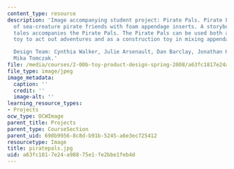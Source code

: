 ```yaml
---
content_type: resource
description: 'Image accompanying student project: Pirate Pals. Pirate Pals are a collection
  of sea-creature pirate friends with foam appendage inserts. A storybook of adventure
  tales accompanies the Pirate Pals. The Pirate Pals can be used both as a fantasy
  toy to act out adventures and as a construction toy in mixing appendages.

  Design Team: Cynthia Walker, Julie Arsenault, Dan Barclay, Jonathan Hsieh and advisor
  Mika Tomczak.'
file: /media/courses/2-00b-toy-product-design-spring-2008/a63fc1817e24a98875e1fe2bbe1feb4d_piratepals.jpg
file_type: image/jpeg
image_metadata:
  caption: ''
  credit: ''
  image-alt: ''
learning_resource_types:
- Projects
ocw_type: OCWImage
parent_title: Projects
parent_type: CourseSection
parent_uid: 690b9956-8c8d-b91b-5245-a6e3ec725412
resourcetype: Image
title: piratepals.jpg
uid: a63fc181-7e24-a988-75e1-fe2bbe1feb4d
---
```

